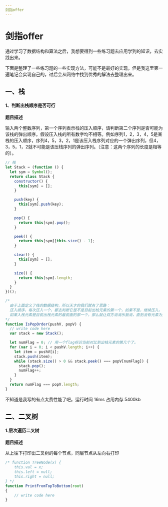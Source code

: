 ```yaml
---
剑指offer
---
```




# 剑指offer



通过学习了数据结构和算法之后，我想要得到一些练习题去应用学到的知识，去实践出来。

下面是整理了一些练习题的一些实现方法，可能不是最好的实现。但是我这里第一遍笔记会实现自己的，过后会从网络中找到优秀的解法去整理出来。





## 一、栈

#### 1、判断出栈顺序是否可行

**题目描述**

输入两个整数序列，第一个序列表示栈的压入顺序，请判断第二个序列是否可能为该栈的弹出顺序。假设压入栈的所有数字均不相等。例如序列1，2，3，4，5是某栈的压入顺序，序列4，5，3，2，1是该压入栈序列对应的一个弹出序列，但4，3，5，1，2就不可能是该压栈序列的弹出序列。（注意：这两个序列的长度是相等的）。



```js
// 栈
let Stack = (function () {
  let sym = Symbol();
  return class Stack {
    constructor() {
      this[sym] = [];
    }

    push(key) {
      this[sym].push(key);
    }

    pop() {
      return this[sym].pop();
    }

    peek() {
      return this[sym][this.size() - 1];
    }

    clear() {
      this[sym] = [];
    }

    size() {
      return this[sym].length;
    }
  }
})();

/*
  由于上面定义了栈的数据结构，所以天才的我们就有了思路：
  压入顺序，每次压入一个，都去判断它是不是目前出栈元素的第一个，如果不是，继续压入。
  如果入栈元素是目前出栈元素的最前面的那一个，那么就让双方消消乐抵消，直到没有元素为止，根据入栈元素里面的是否为空来判断是否可行。
*/
function IsPopOrder(pushV, popV) {
  // write code here
  var stack = new Stack();

  let numFlag = 0; // 用一个flag标识当前对比到出栈元素的第几个了。
  for (var i = 0; i < pushV.length; i++) {
    let item = pushV[i];
    stack.push(item);
    while (stack.size() > 0 && stack.peek() === popV[numFlag]) {
      stack.pop();
      numFlag++;
    }
  }
  return numFlag === popV.length;
}
```

不知道是我写的有点太费性能了吧。运行时间 16ms 占用内存 5400kb







## 二、二叉树



#### 1.层次遍历二叉树

**题目描述**

从上往下打印出二叉树的每个节点，同层节点从左向右打印

```js
/* function TreeNode(x) {
    this.val = x;
    this.left = null;
    this.right = null;
} */
function PrintFromTopToBottom(root)
{
    // write code here
}
```



